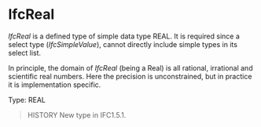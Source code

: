 # IfcReal

_IfcReal_ is a defined type of simple data type REAL. It is required since a select type (_IfcSimpleValue_), cannot directly include simple types in its select list.<!-- end of definition -->

In principle, the domain of _IfcReal_ (being a Real) is all rational, irrational and scientific real numbers. Here the precision is unconstrained, but in practice it is implementation specific.

Type: REAL

> HISTORY  New type in IFC1.5.1.
